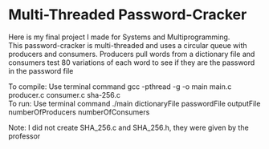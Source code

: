 # Multi-Threaded Password-Cracker
Here is my final project I made for Systems and Multiprogramming.
<br>
This password-cracker is multi-threaded and uses a circular queue with producers and consumers.
Producers pull words from a dictionary file and consumers test 80 variations of each word to see if they are the password in the password file

To compile: Use terminal command gcc -pthread -g -o main main.c producer.c consumer.c sha-256.c
<br>
To run: Use terminal command ./main dictionaryFile passwordFile outputFile numberOfProducers numberOfConsumers

Note: I did not create SHA_256.c and SHA_256.h, they were given by the professor
